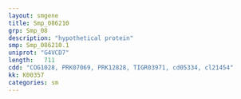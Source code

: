 ```yaml
---
layout: smgene
title: Smp_086210
grp: Smp_08
description: "hypothetical protein"
smp: Smp_086210.1
uniprot: "G4VCD7"
length:   711
cdd: "COG1028, PRK07069, PRK12828, TIGR03971, cd05334, cl21454"
kk: K00357
categories: sm
---
```

